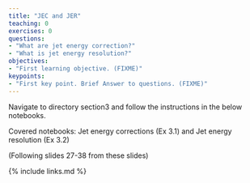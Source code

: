 ```yaml
---
title: "JEC and JER"
teaching: 0
exercises: 0
questions:
- "What are jet energy correction?"
- "What is jet energy resolution?"
objectives:
- "First learning objective. (FIXME)"
keypoints:
- "First key point. Brief Answer to questions. (FIXME)"
---
```


Navigate to directory section3 and follow the instructions in the below notebooks.

Covered notebooks: Jet energy corrections (Ex 3.1) and Jet energy resolution (Ex 3.2)

(Following slides 27-38 from these slides) 

{% include links.md %}

